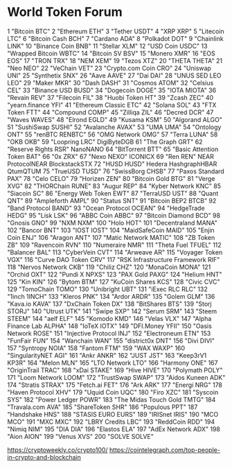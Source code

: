 # World Token Forum

1	"Bitcoin BTC" 2	"Ethereum ETH" 3	"Tether USDT" 4	"XRP XRP" 5	"Litecoin LTC" 6	"Bitcoin Cash BCH" 7	"Cardano ADA" 8	"Polkadot DOT" 9	"Chainlink LINK" 10	"Binance Coin BNB" 11	"Stellar XLM" 12	"USD Coin USDC" 13	"Wrapped Bitcoin WBTC" 14	"Bitcoin SV BSV" 15	"Monero XMR" 16	"EOS EOS" 17	"TRON TRX" 18	"NEM XEM" 19	"Tezos XTZ" 20	"THETA THETA" 21	"Neo NEO" 22	"VeChain VET" 23	"Crypto.com Coin CRO" 24	"Uniswap UNI" 25	"Synthetix SNX" 26	"Aave AAVE" 27	"Dai DAI" 28	"UNUS SED LEO LEO" 29	"Maker MKR" 30	"Dash DASH" 31	"Cosmos ATOM" 32	"Celsius CEL" 33	"Binance USD BUSD" 34	"Dogecoin DOGE" 35	"IOTA MIOTA" 36	"Revain REV" 37	"Filecoin FIL" 38	"Huobi Token HT" 39	"Zcash ZEC" 40	"yearn.finance YFI" 41	"Ethereum Classic ETC" 42	"Solana SOL" 43	"FTX Token FTT" 44	"Compound COMP" 45	"Zilliqa ZIL" 46	"Decred DCR" 47	"Waves WAVES" 48	"Elrond EGLD" 49	"Kusama KSM" 50	"Algorand ALGO" 51	"SushiSwap SUSHI" 52	"Avalanche AVAX" 53	"UMA UMA" 54	"Ontology ONT" 55	"renBTC RENBTC" 56	"OMG Network OMG" 57	"Terra LUNA" 58	"OKB OKB" 59	"Loopring LRC" DigiByteDGB 61	"The Graph GRT" 62	"Reserve Rights RSR" NanoNANO 64	"BitTorrent BTT" 65	"Basic Attention Token BAT" 66	"0x ZRX" 67	"Nexo NEXO" ICONICX 69	"Ren REN" NEAR ProtocolNEAR BlockstackSTX 72	"HUSD HUSD" Hedera HashgraphHBAR QtumQTUM 75	"TrueUSD TUSD" 76	"SwissBorg CHSB" 77	"Paxos Standard PAX" 78	"Celo CELO" 79	"Horizen ZEN" 80	"Bitcoin Gold BTG" 81	"Verge XVG" 82	"THORChain RUNE" 83	"Augur REP" 84	"Kyber Network KNC" 85	"Siacoin SC" 86	"Energy Web Token EWT" 87	"TerraUSD UST" 88	"Quant QNT" 89	"Ampleforth AMPL" 90	"Status SNT" 91	"Bitcoin BEP2 BTCB" 92	"Band Protocol BAND" 93	"Ocean Protocol OCEAN" 94	"HedgeTrade HEDG" 95	"Lisk LSK" 96	"ABBC Coin ABBC" 97	"Bitcoin Diamond BCD" 98	"Gnosis GNO" 99	"NXM NXM" 100	"Holo HOT" 101	"Decentraland MANA" 102	"Bancor BNT" 103	"IOST IOST" 104	"MaidSafeCoin MAID" 105	"Enjin Coin ENJ" 106	"Aragon ANT" 107	"Matic Network MATIC" 108	"ZB Token ZB" 109	"Ravencoin RVN" 110	"Numeraire NMR" 111	"Theta Fuel TFUEL" 112	"Balancer BAL" 113	"CyberVein CVT" 114	"Arweave AR" 115	"Voyager Token VGX" 116	"Curve DAO Token CRV" 117	"RSK Infrastructure Framework RIF" 118	"Nervos Network CKB" 119	"Chiliz CHZ" 120	"MonaCoin MONA" 121	"Orchid OXT" 122	"Pundi X NPXS" 123	"PAX Gold PAXG" 124	"Helium HNT" 125	"Kin KIN" 126	"Bytom BTM" 127	"KuCoin Shares KCS" 128	"Civic CVC" 129	"TomoChain TOMO" 130	"Unibright UBT" 131	"iExec RLC RLC" 132	"1inch 1INCH" 133	"Kleros PNK" 134	"Ardor ARDR" 135	"Golem GLM" 136	"Kava.io KAVA" 137	"DxChain Token DX" 138	"BitShares BTS" 139	"Storj STORJ" 140	"Utrust UTK" 141	"Swipe SXP" 142	"Serum SRM" 143	"Steem STEEM" 144	"aelf ELF" 145	"Komodo KMD" 146	"Velas VLX" 147	"Alpha Finance Lab ALPHA" 148	"IoTeX IOTX" 149	"DFI.Money YFII" 150	"Oasis Network ROSE" 151	"Injective Protocol INJ" 152	"Electroneum ETN" 153	"FunFair FUN" 154	"Wanchain WAN" 155	"district0x DNT" 156	"Divi DIVI" 157	"Syntropy NOIA" 158	"Fantom FTM" 159	"WAX WAXP" 160	"SingularityNET AGI" 161	"Ankr ANKR" 162	"JUST JST" 163	"Keep3rV1 KP3R" 164	"Melon MLN" 165	"LTO Network LTO" 166	"Harmony ONE" 167	"OriginTrail TRAC" 168	"xDai STAKE" 169	"Hive HIVE" 170	"Polymath POLY" 171	"Loom Network LOOM" 172	"TrustSwap SWAP" 173	"Aidos Kuneen ADK" 174	"Stratis STRAX" 175	"Fetch.ai FET" 176	"Ark ARK" 177	"Energi NRG" 178	"Haven Protocol XHV" 179	"Uquid Coin UQC" 180	"Firo XZC" 181	"Syscoin SYS" 182	"Power Ledger POWR" 183	"The Midas Touch Gold TMTG" 184	"Travala.com AVA" 185	"ShareToken SHR" 186	"Populous PPT" 187	"Handshake HNS" 188	"STASIS EURO EURS" 189	"IRISnet IRIS" 190	"MCO MCO" 191	"MXC MXC" 192	"LBRY Credits LBC" 193	"ReddCoin RDD" 194	"Nimiq NIM" 195	"DIA DIA" 196	"Elastos ELA" 197	"AdEx Network ADX" 198	"Aion AION" 199	"Venus XVS" 200	"SOLVE SOLVE"


https://cryptoweekly.co/crypto100/
https://cointelegraph.com/top-people-in-crypto-and-blockchain
